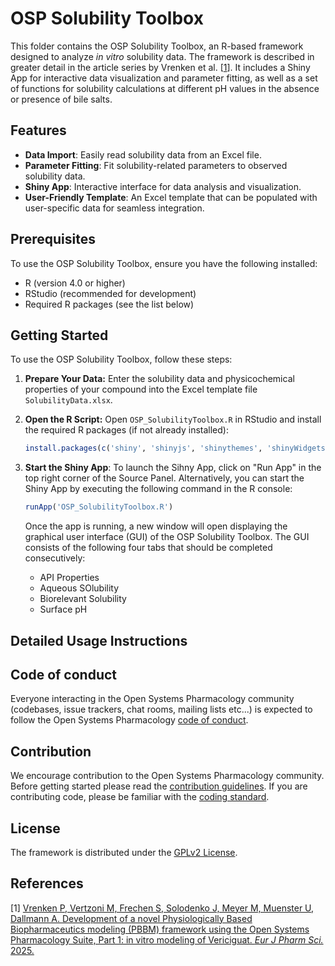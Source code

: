 # OSP Solubility Toolbox

This folder contains the OSP Solubility Toolbox, an R-based framework designed to analyze *in vitro* solubility data. The framework is described in greater detail in the article series by Vrenken et al. [[1](#References)]. It includes a Shiny App for interactive data visualization and parameter fitting, as well as a set of functions for solubility calculations at different pH values in the absence or presence of bile salts.

## Features

- **Data Import**: Easily read solubility data from an Excel file.
- **Parameter Fitting**: Fit solubility-related parameters to observed solubility data.
- **Shiny App**: Interactive interface for data analysis and visualization.
- **User-Friendly Template**: An Excel template that can be populated with user-specific data for seamless integration.

## Prerequisites

To use the OSP Solubility Toolbox, ensure you have the following installed:

- R (version 4.0 or higher)
- RStudio (recommended for development)
- Required R packages (see the list below)

## Getting Started

To use the OSP Solubility Toolbox, follow these steps:

1. **Prepare Your Data:** Enter the solubility data and physicochemical properties of your compound into the Excel template file `SolubilityData.xlsx`. 


2. **Open the R Script:** Open `OSP_SolubilityToolbox.R` in RStudio and install the required R packages (if not already installed):

   ```R
   install.packages(c('shiny', 'shinyjs', 'shinythemes', 'shinyWidgets', 'gdata', 'openxlsx', 'ggplot2', 'gridExtra'))
   ```

   
3. **Start the Shiny App**: To launch the Sihny App, click on "Run App" in the top right corner of the Source Panel. Alternatively, you can start the Shiny App by executing the following command in the R console:

   ```R
   runApp('OSP_SolubilityToolbox.R')
   ```
   
   Once the app is running, a new window will open displaying the graphical user interface (GUI) of the OSP Solubility Toolbox. The GUI consists of the following four tabs that should be completed consecutively:
      *  API Properties
      *  Aqueous SOlubility
      *  Biorelevant Solubility
      *  Surface pH

## Detailed Usage Instructions



## Code of conduct
Everyone interacting in the Open Systems Pharmacology community (codebases, issue trackers, chat rooms, mailing lists etc...) is expected to follow the Open Systems Pharmacology [code of conduct](https://github.com/Open-Systems-Pharmacology/Suite/blob/master/CODE_OF_CONDUCT.md#contributor-covenant-code-of-conduct).

## Contribution
We encourage contribution to the Open Systems Pharmacology community. Before getting started please read the [contribution guidelines](https://github.com/Open-Systems-Pharmacology/Suite/blob/master/CONTRIBUTING.md#ways-to-contribute). If you are contributing code, please be familiar with the [coding standard](https://github.com/Open-Systems-Pharmacology/Suite/blob/master/CODING_STANDARDS.md#visual-studio-settings).

## License
The framework is distributed under the [GPLv2 License](https://github.com/Open-Systems-Pharmacology/Suite/blob/develop/LICENSE).

## References
[1] [Vrenken P, Vertzoni M, Frechen S, Solodenko J, Meyer M, Muenster U, Dallmann A. Development of a novel Physiologically Based Biopharmaceutics modeling (PBBM) framework using the Open Systems Pharmacology Suite, Part 1: in vitro modeling of Vericiguat. *Eur J Pharm Sci.* 2025.](https://github.com/Open-Systems-Pharmacology/Oral-PBBM-Workflow)
